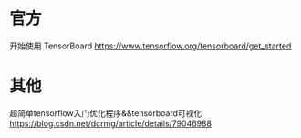 
# 官方

开始使用 TensorBoard https://www.tensorflow.org/tensorboard/get_started

# 其他

超简单tensorflow入门优化程序&&tensorboard可视化 https://blog.csdn.net/dcrmg/article/details/79046988
